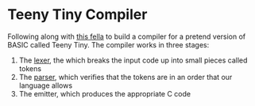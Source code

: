 # Teeny Tiny Compiler

Following along with [this fella](http://web.eecs.utk.edu/~azh/blog/teenytinycompiler1.html) to build a compiler for a pretend version of BASIC called Teeny Tiny. The compiler works in three stages:

1. The [lexer](http://web.eecs.utk.edu/~azh/blog/teenytinycompiler1.html), the which breaks the input code up into small pieces called tokens
2. The [parser](http://web.eecs.utk.edu/~azh/blog/teenytinycompiler2.html), which verifies that the tokens are in an order that our language allows
3. The emitter, which produces the appropriate C code